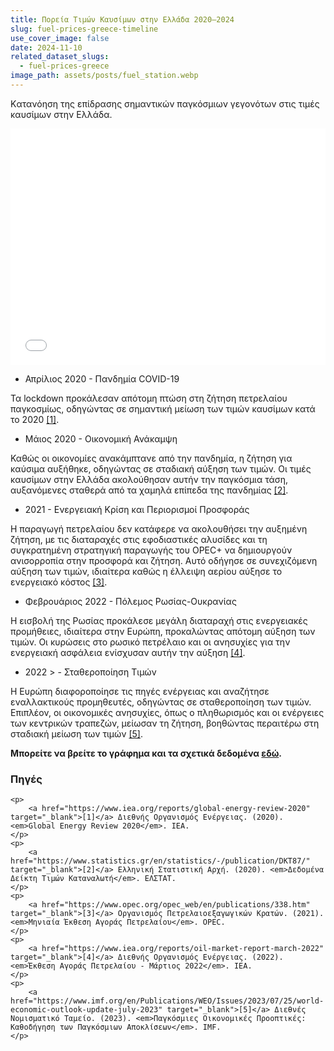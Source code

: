 ```yaml
---
title: Πορεία Τιμών Καυσίμων στην Ελλάδα 2020–2024
slug: fuel-prices-greece-timeline
use_cover_image: false
date: 2024-11-10
related_dataset_slugs: 
  - fuel-prices-greece
image_path: assets/posts/fuel_station.webp
---
```


Kατανόηση της επίδρασης σημαντικών παγκόσμιων γεγονότων στις τιμές καυσίμων στην Ελλάδα.

<div class="pt-2">
<iframe 
    src="/charts/fuel-prices-greece-daily/" 
    frameborder="0" 
    style="border: 0; width: 100%; aspect-ratio: 4 / 3;" 
    allowfullscreen>
</iframe>
</div>

- Απρίλιος 2020 - Πανδημία COVID-19

Τα lockdown προκάλεσαν απότομη πτώση στη ζήτηση πετρελαίου παγκοσμίως, οδηγώντας σε σημαντική μείωση των τιμών καυσίμων κατά το 2020 [[1]](https://www.iea.org/reports/global-energy-review-2020).

- Μάιος 2020 - Οικονομική Ανάκαμψη

Καθώς οι οικονομίες ανακάμπτανε από την πανδημία, η ζήτηση για καύσιμα αυξήθηκε, οδηγώντας σε σταδιακή αύξηση των τιμών. Οι τιμές καυσίμων στην Ελλάδα ακολούθησαν αυτήν την παγκόσμια τάση, αυξανόμενες σταθερά από τα χαμηλά επίπεδα της πανδημίας [[2]](https://www.statistics.gr/en/statistics/-/publication/DKT87/).

- 2021 - Ενεργειακή Κρίση και Περιορισμοί Προσφοράς

Η παραγωγή πετρελαίου δεν κατάφερε να ακολουθήσει την αυξημένη ζήτηση, με τις διαταραχές στις εφοδιαστικές αλυσίδες και τη συγκρατημένη στρατηγική παραγωγής του OPEC+ να δημιουργούν ανισορροπία στην προσφορά και ζήτηση. Αυτό οδήγησε σε συνεχιζόμενη αύξηση των τιμών, ιδιαίτερα καθώς η έλλειψη αερίου αύξησε το ενεργειακό κόστος [[3]](https://www.opec.org/opec_web/en/publications/338.htm).

- Φεβρουάριος 2022 - Πόλεμος Ρωσίας-Ουκρανίας

Η εισβολή της Ρωσίας προκάλεσε μεγάλη διαταραχή στις ενεργειακές προμήθειες, ιδιαίτερα στην Ευρώπη, προκαλώντας απότομη αύξηση των τιμών. Οι κυρώσεις στο ρωσικό πετρέλαιο και οι ανησυχίες για την ενεργειακή ασφάλεια ενίσχυσαν αυτήν την αύξηση [[4]](https://www.iea.org/reports/oil-market-report-march-2022).

- 2022 > - Σταθεροποίηση Τιμών

Η Ευρώπη διαφοροποίησε τις πηγές ενέργειας και αναζήτησε εναλλακτικούς προμηθευτές, οδηγώντας σε σταθεροποίηση των τιμών. Επιπλέον, οι οικονομικές ανησυχίες, όπως ο πληθωρισμός και οι ενέργειες των κεντρικών τραπεζών, μείωσαν τη ζήτηση, βοηθώντας περαιτέρω στη σταδιακή μείωση των τιμών [[5]](https://www.imf.org/en/Publications/WEO/Issues/2023/07/25/world-economic-outlook-update-july-2023).

**Μπορείτε να βρείτε το γράφημα και τα σχετικά δεδομένα [εδώ](https://dataforgreece.com/data-directory/fuel-prices-greece/).**

<div class="sources">
    <h3>Πηγές</h3>

    <p>
        <a href="https://www.iea.org/reports/global-energy-review-2020" target="_blank">[1]</a> Διεθνής Οργανισμός Ενέργειας. (2020). <em>Global Energy Review 2020</em>. IEA.
    </p>
    <p>
        <a href="https://www.statistics.gr/en/statistics/-/publication/DKT87/" target="_blank">[2]</a> Ελληνική Στατιστική Αρχή. (2020). <em>Δεδομένα Δείκτη Τιμών Καταναλωτή</em>. ΕΛΣΤΑΤ.
    </p>
    <p>
        <a href="https://www.opec.org/opec_web/en/publications/338.htm" target="_blank">[3]</a> Οργανισμός Πετρελαιοεξαγωγικών Κρατών. (2021). <em>Μηνιαία Έκθεση Αγοράς Πετρελαίου</em>. OPEC.
    </p>
    <p>
        <a href="https://www.iea.org/reports/oil-market-report-march-2022" target="_blank">[4]</a> Διεθνής Οργανισμός Ενέργειας. (2022). <em>Έκθεση Αγοράς Πετρελαίου - Μάρτιος 2022</em>. IEA.
    </p>
    <p>
        <a href="https://www.imf.org/en/Publications/WEO/Issues/2023/07/25/world-economic-outlook-update-july-2023" target="_blank">[5]</a> Διεθνές Νομισματικό Ταμείο. (2023). <em>Παγκόσμιες Οικονομικές Προοπτικές: Καθοδήγηση των Παγκόσμιων Αποκλίσεων</em>. IMF.
    </p>
</div>
